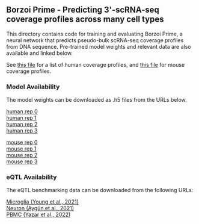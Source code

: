 ## Borzoi Prime - Predicting 3'-scRNA-seq coverage profiles across many cell types

This directory contains code for training and evaluating Borzoi Prime, a neural network that predicts pseudo-bulk scRNA-seq coverage profiles from DNA sequence. Pre-trained model weights and relevant data are also available and linked below.

See [this file](https://raw.githubusercontent.com/calico/borzoi-paper/main/extensions/prime/examples/targets_human.txt) for a list of human coverage profiles, and [this file](https://raw.githubusercontent.com/calico/borzoi-paper/main/extensions/prime/examples/targets_mouse.txt) for mouse coverage profiles.

### Model Availability
The model weights can be downloaded as .h5 files from the URLs below.

[human rep 0](https://storage.googleapis.com/seqnn-share/prime/rep0/model0_best.h5)<br/>
[human rep 1](https://storage.googleapis.com/seqnn-share/prime/rep1/model0_best.h5)<br/>
[human rep 2](https://storage.googleapis.com/seqnn-share/prime/rep2/model0_best.h5)<br/>
[human rep 3](https://storage.googleapis.com/seqnn-share/prime/rep3/model0_best.h5)<br/>

[mouse rep 0](https://storage.googleapis.com/seqnn-share/prime/rep0/model1_best.h5)<br/>
[mouse rep 1](https://storage.googleapis.com/seqnn-share/prime/rep1/model1_best.h5)<br/>
[mouse rep 2](https://storage.googleapis.com/seqnn-share/prime/rep2/model1_best.h5)<br/>
[mouse rep 3](https://storage.googleapis.com/seqnn-share/prime/rep3/model1_best.h5)<br/>

### eQTL Availability
The eQTL benchmarking data can be downloaded from the following URLs:

[Microglia (Young et al., 2021)](https://console.cloud.google.com/storage/browser/prime-paper/qtl/eqtl/microglia/)<br/>
[Neuron (Aygün et al., 2021)](https://console.cloud.google.com/storage/browser/prime-paper/qtl/eqtl/neuron/)<br/>
[PBMC (Yazar et al., 2022)](https://console.cloud.google.com/storage/browser/prime-paper/qtl/eqtl/pbmc/)<br/>
